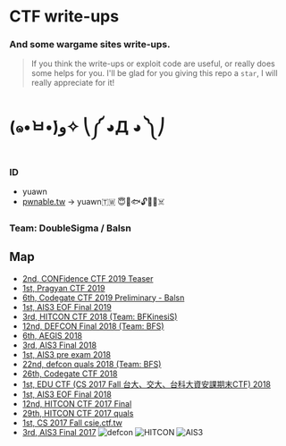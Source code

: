 # CTF write-ups
### And some wargame sites write-ups.
> If you think the write-ups or exploit code are useful, or really does some helps for you. I'll be glad for you giving this repo a `star`, I will really appreciate for it!
# (๑•̀ㅂ•́)ﻭ✧ ⎝༼ ◕Д ◕ ༽⎠
### ID
* yuawn
* [pwnable.tw](https://pwnable.tw) -> yuawn🇹🇼 😇🍊🐟🔓🤖🐻☠️
### Team: DoubleSigma / Balsn
## Map
* [2nd, CONFidence CTF 2019 Teaser](https://github.com/yuawn/CTF/tree/master/2019/confidence_teaser)
* [1st, Pragyan CTF 2019](https://github.com/yuawn/CTF/tree/master/2019/pragyan)
* [6th, Codegate CTF 2019 Preliminary - Balsn](https://github.com/ssspeedgit00/CTF/tree/master/2019/codegate)
* [1st, AIS3 EOF Final 2019](https://github.com/ssspeedgit00/CTF/tree/master/2019/EOF_Final)
* [3rd, HITCON CTF 2018 (Team: BFKinesiS)](https://github.com/ssspeedgit00/CTF/tree/master/2018/HITCON_CTF)
* [12nd, DEFCON Final 2018 (Team: BFS)](https://github.com/ssspeedgit00/CTF/tree/master/2018/DEFCON_Final)
* [6th, AEGIS 2018](https://github.com/ssspeedgit00/CTF/tree/master/2018/aegis)
* [3rd, AIS3 Final 2018](https://github.com/ssspeedgit00/CTF/tree/master/2018/ais3_final)
* [1st, AIS3 pre exam 2018](https://github.com/ssspeedgit00/CTF/tree/master/2018/ais3_pre_exam)
* [22nd, defcon quals 2018 (Team: BFS)](https://github.com/ssspeedgit00/CTF/tree/master/2018/defcon)
* [26th, Codegate CTF 2018](https://github.com/ssspeedgit00/CTF/tree/master/2018/Codegate)
* [1st, EDU CTF (CS 2017 Fall 台大、交大、台科大資安課期末CTF) 2018](https://github.com/ssspeedgit00/CTF/tree/master/2018/2017_Fall_Edu-CTF_AIS3-EOF-CTF)
* [1st, AIS3 EOF Final 2018](https://github.com/ssspeedgit00/CTF/tree/master/2018/eof_final)
* [12nd, HITCON CTF 2017 Final](https://github.com/ssspeedgit00/CTF/tree/master/2017/HITCON_2017_Final)
* [29th, HITCON CTF 2017 quals](https://github.com/ssspeedgit00/CTF/tree/master/2017/HITCON_2017_quals)
* [1st, CS 2017 Fall csie.ctf.tw](https://github.com/ssspeedgit00/CTF/tree/master/sites/CS_2017_Fall)
* [3rd, AIS3 Final 2017](https://github.com/ssspeedgit00/CTF/tree/master/2017/AIS3_final)
![defcon](https://github.com/ssspeedgit00/CTF/blob/master/2018/DEFCON_Final/defcon.jpg)
![HITCON](https://github.com/ssspeedgit00/CTF/blob/master/2017/HITCON_2017_Final/photo.jpg)
![AIS3](https://github.com/ssspeedgit00/CTF/blob/master/2018/eof_final/a.jpg)
